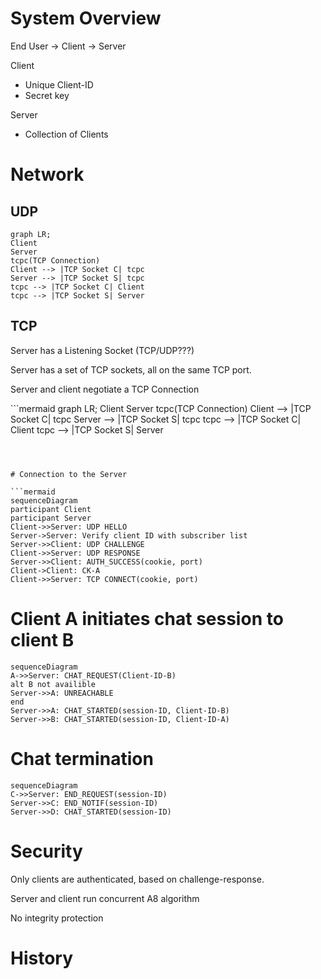 # System Overview
End User -> Client -> Server

Client
- Unique Client-ID
- Secret key

Server
- Collection of Clients

# Network

## UDP

```mermaid
graph LR;
Client
Server
tcpc(TCP Connection)
Client --> |TCP Socket C| tcpc
Server --> |TCP Socket S| tcpc
tcpc --> |TCP Socket C| Client
tcpc --> |TCP Socket S| Server
```

## TCP

Server has a Listening Socket (TCP/UDP???)

Server has a set of TCP sockets, all on the same TCP port.

Server and client negotiate a TCP Connection

​```mermaid
graph LR;
Client
Server
tcpc(TCP Connection)
Client --> |TCP Socket C| tcpc
Server --> |TCP Socket S| tcpc
tcpc --> |TCP Socket C| Client
tcpc --> |TCP Socket S| Server

```



# Connection to the Server

​```mermaid
sequenceDiagram
participant Client
participant Server
Client->>Server: UDP HELLO
Server->Server: Verify client ID with subscriber list
Server->>Client: UDP CHALLENGE
Client->>Server: UDP RESPONSE
Server->>Client: AUTH_SUCCESS(cookie, port)
Client->Client: CK-A
Client->>Server: TCP CONNECT(cookie, port)
```

# Client A initiates chat session to client B

```mermaid
sequenceDiagram
A->>Server: CHAT_REQUEST(Client-ID-B)
alt B not availible
Server->>A: UNREACHABLE
end
Server->>A: CHAT_STARTED(session-ID, Client-ID-B)
Server->>B: CHAT_STARTED(session-ID, Client-ID-A)
```

# Chat termination

```mermaid
sequenceDiagram
C->>Server: END_REQUEST(session-ID)
Server->>C: END_NOTIF(session-ID)
Server->>D: CHAT_STARTED(session-ID)
```

# Security

Only clients are authenticated, based on challenge-response.

Server and client run concurrent A8 algorithm

No integrity protection

# History

